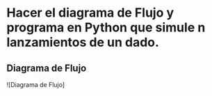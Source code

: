 # Hacer el diagrama de Flujo y programa en Python que simule n lanzamientos de un dado.

## Diagrama de Flujo

![Diagrama de Flujo]